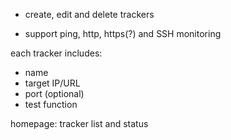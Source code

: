 - create, edit and delete trackers


- support ping, http, https(?) and SSH monitoring

each tracker includes:
- name
- target IP/URL
- port (optional)
- test function

homepage: tracker list and status

